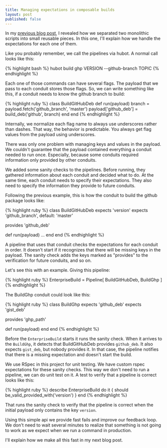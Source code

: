 ```yaml
---
title: Managing expectations in composable builds
layout: post
published: false
---
```


In my [previous blog post](http://calavera.github.io/2014/03/09/composable-builds-for-on-premise-products.html), I revealed how we separated two monolithic scripts into small reusable pieces. In this one, I'll explain how we handle the expectations for each one of them.

Like you probably remember, we call the pipelines via hubot. A normal call looks like this:

{% highlight bash %}
hubot build ghp VERSION --github-branch TOPIC
{% endhighlight %}

Each one of those commands can have several flags. The payload that we pass to each conduit stores those flags. So, we can write something like this, if a conduit needs to know the github branch to build:

{% highlight ruby %}
class BuildGitHubDeb
  def run(payload)
     branch = payload.fetch('github_branch', 'master')
     payload['github_deb'] = build_deb('github', branch)
  end
end
{% endhighlight %}

Internally, we normalize each flag name to always use underscores rather than dashes. That way, the behavior is predictable. You always get flag values from the payload using underscores.

There was only one problem with managing keys and values in the payload. We couldn't guarantee that the payload contained everything a conduit needed to run once. Especially, because some conduits required information only provided by other conduits.

We added some sanity checks to the pipelines. Before running, they gathered information about each conduit and decided what to do. At the same time, each conduit needs to specify their expectations. They also need to specify the information they provide to future conduits.

Following the previous example, this is how the conduit to build the github package looks like:

{% highlight ruby %}
class BuildGitHubDeb
  expects 'version'
  expects 'github_branch', default: 'master'

  provides 'github_deb'

  def run(payload)
    ...
  end
end
{% endhighlight %}

A pipeline that uses that conduit checks the expectations for each conduit in order. It doesn't start if it recognizes that there will be missing keys in the payload.  The sanity check adds the keys marked as "provides" to the verification for future conduits, and so on.

Let's see this with an example. Giving this pipeline:

{% highlight ruby %}
EnterpriseBuild = Pipeline[
   BuildGitHubDeb,
   BuildGhp
]
{% endhighlight %}

The BuildGhp conduit could look like this:

{% highlight ruby %}
class BuildGhp
  expects 'github_deb'
  expects 'gist_deb'
  
  provides 'ghp_path'

  def run(payload)
  end
end
{% endhighlight %}

Before the `EnterpriseBuild` starts it runs the sanity check. When it arrives to the `BuildGhp`, it detects that BuildGitHubDeb provides `github_deb`. It also expects `gist_deb`, but nobody provides it. In that case, the pipeline notifies that there is a missing expectation and doesn't start the build.

We use RSpec in this project for unit testing. We have custom rspec expectations for these sanity checks. This way we don't need to run a pipeline, we can do unit test on it. A test to verify that a pipeline is correct looks like this:

{% highlight ruby %}
describe EnterpriseBuild do
  it { should be_valid_provided_with('version') }
end
{% endhighlight %}

That runs the sanity check to verify that the pipeline is correct when the initial payload only contains the key `version`.

Using this simple api we provide fast fails and improve our feedback loop. We don't need to wait several minutes to realize that something is not going to work as we expect when we run a command in production.

I'll explain how we make all this fast in my next blog post.
